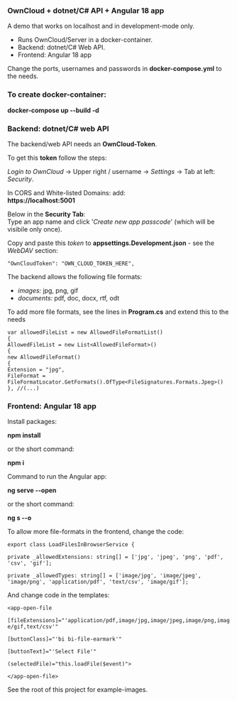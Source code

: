### **OwnCloud + dotnet/C# API + Angular 18 app**

A demo that works on localhost and in development-mode only.

*   Runs OwnCloud/Server in a docker-container.
*   Backend: dotnet/C# Web API.
*   Frontend: Angular 18 app

Change the ports, usernames and passwords in **docker-compose.yml** to the needs.

### To create docker-container:

**docker-compose up --build -d**

### **Backend: dotnet/C# web API**

The backend/web API needs an **OwnCloud-Token**.

To get this **token** follow the steps: 

_Login to OwnCloud_ -> Upper right / username -> _Settings_ \-> Tab at left: _Security_.

In CORS and White-listed Domains: add:  
**https://localhost:5001**

Below in the **Security Tab**:  
Type an app name and click '_Create new app passcode_' (which will be visibile only once).

Copy and paste this _token_ to **appsettings.Development.json** \- see the _WebDAV_ section:

 `"OwnCloudToken": "OWN_CLOUD_TOKEN_HERE",`

The backend allows the following file formats:

*   _images:_ jpg, png, gif
*   _documents:_ pdf, doc, docx, rtf, odt

To add more file formats, see the lines in **Program.cs** and extend this to the needs

`var allowedFileList = new AllowedFileFormatList()`  
`{`  
`AllowedFileList = new List<AllowedFileFormat>()`  
`{`  
`new AllowedFileFormat()`  
`{`  
`Extension = "jpg",`  
`FileFormat = FileFormatLocator.GetFormats().OfType<FileSignatures.Formats.Jpeg>()`  
`}, //(...)`

### **Frontend: Angular 18 app**

Install packages:

**npm install**

or the short command:

**npm i**

Command to run the Angular app:

**ng serve --open**

or the short command:

**ng s --o**

To allow more file-formats in the frontend, change the code:

`export class LoadFilesInBrowserService {`

`private _allowedExtensions: string[] = ['jpg', 'jpeg', 'png', 'pdf', 'csv', 'gif'];`

`private _allowedTypes: string[] = ['image/jpg', 'image/jpeg', 'image/png', 'application/pdf', 'text/csv', 'image/gif'];`

And change code in the templates:

`<app-open-file`

`[fileExtensions]="'application/pdf,image/jpg,image/jpeg,image/png,image/gif,text/csv'"`

`[buttonClass]="'bi bi-file-earmark'"`

`[buttonText]="'Select File'"`

`(selectedFile)="this.loadFile($event)">`

`</app-open-file>`

See the root of this project for example-images.